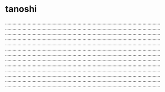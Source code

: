 # tanoshi

............................................................................................................................................................................................................................................................................................................................................................................................................................................................................................................................................................................................................................................................................................................................................................................................................................................................................................................................................................................................................................................................................................................................................................................................................................................................................................................................................................................................................................................................................................................................................................................................................................................................................